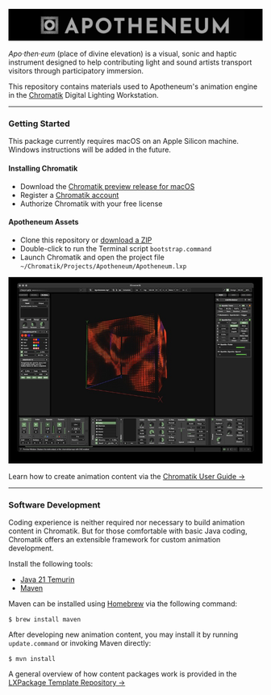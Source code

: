 ![Logo](media/Apotheneum-banner.jpg)

_Apo·then·eum_ (place of divine elevation) is a visual, sonic and haptic instrument designed to help contributing light and sound artists transport visitors through participatory immersion.

This repository contains materials used to Apotheneum's animation engine in the [Chromatik](https://chromatik.co/) Digital Lighting Workstation.

---

### Getting Started

This package currently requires macOS on an Apple Silicon machine. Windows instructions will be added in the future.

#### Installing Chromatik

* Download the [Chromatik preview release for macOS](https://github.com/heronarts/Chromatik/releases/download/1.0.1-SNAPSHOT-2024-03-28/Chromatik-1.0.1-SNAPSHOT-MacOS-Apple-Silicon.zip)
* Register a [Chromatik account](https://chromatik.co/login)
* Authorize Chromatik with your free license

#### Apotheneum Assets

* Clone this repository or [download a ZIP](https://github.com/Apotheneum/Apotheneum/archive/refs/heads/main.zip)
* Double-click to run the Terminal script `bootstrap.command`
* Launch Chromatik and open the project file `~/Chromatik/Projects/Apotheneum/Apotheneum.lxp`

![Logo](media/Apotheneum-screenshot.jpg)

Learn how to create animation content via the [Chromatik User Guide &rarr;](https://chromatik.co/guide/)

---

### Software Development

Coding experience is neither required nor necessary to build animation content in Chromatik. But for those comfortable with basic Java coding, Chromatik offers an extensible framework for custom animation development.

Install the following tools:

* [Java 21 Temurin](https://adoptium.net/)
* [Maven](https://maven.apache.org/)

Maven can be installed using [Homebrew](https://brew.sh/) via the following command:

```
$ brew install maven
````

After developing new animation content, you may install it by running `update.command` or invoking Maven directly:

```
$ mvn install
````

A general overview of how content packages work is provided in the [LXPackage Template Repository &rarr;](https://github.com/heronarts/LXPackage)
